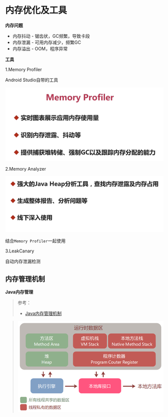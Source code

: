 # 内存优化及工具

**内存问题**

+ 内存抖动 - 锯齿状，GC频繁，导致卡段
+ 内存泄漏 - 可用内存减少，频繁GC
+ 内存溢出 - OOM，程序异常



**工具**

1.Memory Profiler

Android Studio自带的工具

![001](https://github.com/winfredzen/Android-Basic/blob/master/%E4%BC%98%E5%8C%96/images/001.png)



2.Memory Analyzer

![002](https://github.com/winfredzen/Android-Basic/blob/master/%E4%BC%98%E5%8C%96/images/002.png)

结合`Memory Profiler`一起使用



3.LeakCanary

自动内存泄漏检测



## 内存管理机制

**Java内存管理**

> 参考：
>
> + [Java内存管理机制](https://www.cnblogs.com/steffen/p/11368018.html)

> ![003](https://github.com/winfredzen/Android-Basic/blob/master/%E4%BC%98%E5%8C%96/images/003.png)



























